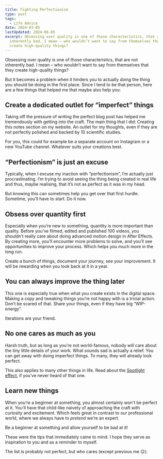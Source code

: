 ```yaml
---
title: Fighting Perfectionism
type: post
tags:
  - Life Advice
date: 2024-03-05
lastUpdated: 2024-06-05
excerpt: Obsessing over quality is one of those characteristics, that are not
  inherently bad. I mean – who wouldn’t want to say from themselves that they
  create high-quality things?
---
```


Obsessing over quality is one of those characteristics, that are not inherently bad. I mean – who wouldn’t want to say from themselves that they create high-quality things?

But it becomes a problem when it hinders you to actually _doing_ the thing you should be doing in the first place. Since I tend to be that person, here are a few things that helped me that maybe also help you:

## Create a dedicated outlet for “imperfect” things
Taking off the pressure of writing the perfect blog post has helped me tremendously with getting into the craft. The main thing that I did: Creating this notes section on my website. An outlet for my thoughts, even if they are not perfectly polished and backed by 10 scientific studies. 

For you, this could for example be a separate account on Instagram or a new YouTube channel. Whatever suits your creations best.

## “Perfectionism” is just an excuse
Typically, when I excuse my inaction with “perfectionism”, I’m actually just procrastinating. I’m trying to avoid seeing the thing being created in real life and thus, maybe realising, that it’s not as perfect as it was in my head.

But knowing this can sometimes help you get over that first hurdle. Sometime, you’ll have to start. Do it now.

## Obsess over quantity first
Especially when you’re new to something, quantity is more important than quality. Before you’ve filmed, edited and published 100 videos, you shouldn’t really care about doing advanced motion design in After Effects. By creating more, you’ll encounter more problems to solve, and you’ll see opportunities to improve your process. Which helps you much more in the long run.

Create a bunch of things, document your journey, see your improvement. It will be rewarding when you look back at it in a year.

## You can always improve the thing later
This one is especially true when what you create exists in the digital space. Making a copy and tweaking things you’re not happy with is a trivial action. Don’t be scared of that. Share your things, even if they have big “WIP-energy”.

Iterations are your friend.

## No one cares as much as you
Harsh truth, but as long as you’re not world-famous, nobody will care about the tiny little details of your work. What sounds sad is actually a relief. You can get away with doing imperfect things. To many, they will already look perfect.

This also applies to many other things in life. Read about the [Spotlight effect](https://en.wikipedia.org/wiki/Spotlight_effect), if you’ve never heard of that one.

## Learn new things
When you’re a beginner at something, you almost certainly won't be perfect at it. You’ll have that child-like naivety of approaching the craft with curiosity and excitement. Which feels great in contrast to our professional world, where we always have to _pretend_ we’re an expert.

Be a beginner at something and allow yourself to be bad at it!

These were the tips that immediately came to mind. I hope they serve as inspiration to you and as a reminder to myself.

The list is probably not perfect, but who cares (except previous me 😉).
